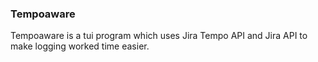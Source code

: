 ### Tempoaware
Tempoaware is a tui program which uses Jira Tempo API and Jira API to make logging worked time easier.